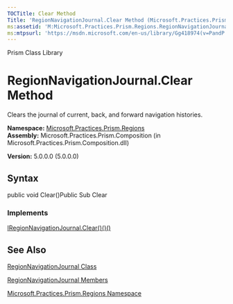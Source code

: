 ```yaml
---
TOCTitle: Clear Method
Title: 'RegionNavigationJournal.Clear Method (Microsoft.Practices.Prism.Regions)'
ms:assetid: 'M:Microsoft.Practices.Prism.Regions.RegionNavigationJournal.Clear'
ms:mtpsurl: 'https://msdn.microsoft.com/en-us/library/Gg418974(v=PandP.50)'
---
```


Prism Class Library

RegionNavigationJournal.Clear Method
========================================

Clears the journal of current, back, and forward navigation histories.

**Namespace:** [Microsoft.Practices.Prism.Regions](https://msdn.microsoft.com/n:microsoft.practices.prism.regions)
**Assembly:** Microsoft.Practices.Prism.Composition (in Microsoft.Practices.Prism.Composition.dll)

**Version:** 5.0.0.0 (5.0.0.0)

## Syntax


public void Clear()Public Sub Clear
### Implements

[IRegionNavigationJournal.Clear()()()](https://msdn.microsoft.com/m:microsoft.practices.prism.regions.iregionnavigationjournal.clear)

See Also
--------


[RegionNavigationJournal Class](https://msdn.microsoft.com/t:microsoft.practices.prism.regions.regionnavigationjournal)

[RegionNavigationJournal Members](https://msdn.microsoft.com/allmembers.t:microsoft.practices.prism.regions.regionnavigationjournal)

[Microsoft.Practices.Prism.Regions Namespace](https://msdn.microsoft.com/n:microsoft.practices.prism.regions)
